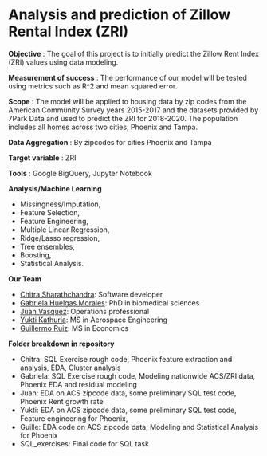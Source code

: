 # Analysis and prediction of Zillow Rental Index (ZRI)

**Objective** : The goal of this project is to initially predict the Zillow Rent Index (ZRI) values using data modeling.

**Measurement of success** : The performance of our model will be tested using metrics such as R^2 and mean squared error.

**Scope** : The model will be applied to housing data by zip codes from the American Community Survey years 2015-2017 and the datasets provided by 7Park Data and used to predict the ZRI for 2018-2020. The population includes all homes across two cities, Phoenix and Tampa.

**Data Aggregation** : By zipcodes for cities Phoenix and Tampa

**Target variable** : ZRI 

**Tools** : Google BigQuery, Jupyter Notebook

**Analysis/Machine Learning** 
- Missingness/Imputation, 
- Feature Selection, 
- Feature Engineering, 
- Multiple Linear Regression, 
- Ridge/Lasso regression, 
- Tree ensembles, 
- Boosting, 
- Statistical Analysis.

**Our Team**

- [Chitra Sharathchandra](https://github.com/sharathc10): Software developer
- [Gabriela Huelgas Morales](https://github.com/ghuelgas): PhD in biomedical sciences
- [Juan Vasquez](https://github.com/hello-juan): Operations professional
- [Yukti Kathuria](https://github.com/Yukti-K): MS in Aerospace Engineering
- [Guillermo Ruiz](https://github.com/GuilleRuizC): MS in Economics

**Folder breakdown in repository**

- Chitra: SQL Exercise rough code, Phoenix feature extraction and analysis, EDA, Cluster analysis
- Gabriela: SQL Exercise rough code, Modeling nationwide ACS/ZRI data, Phoenix EDA and residual modeling
- Juan: EDA on ACS zipcode data, some preliminary SQL test code, Phoenix Rent growth rate 
- Yukti: EDA on ACS zipcode data, some preliminary SQL test code, Feature engineering for Phoenix,
- Guille: EDA code on ACS zipcode data, Modeling and Statistical Analysis for Phoenix
- SQL_exercises: Final code for SQL task
